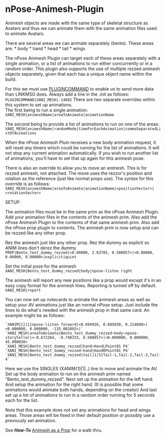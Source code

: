 # nPose-Animesh-Plugin
Animesh objects are made with the same type of skeletal structure as Avatars and thus we can animate them with the same animation files used to animate Avatars.

There are several areas we can animate separately (bento).  These areas are:
    * body
    * hand
    * head
    * tail
    * wings
    
The nPose Animesh Plugin can target each of these areas separately with a single animation, or a list of animations to run either concurrently or in a random order.  This plugin also supports the use of multiple rezzed animesh objects separately, given that each has a unique object name within the build.

For this we must use [PLUGINCOMMAND](https://github.com/nPoseTeam/nPose-V4/wiki/NC-Contents#plugincommand) to enable us to send more data than LINKMSG does.
Always add a line in the .init as follows:    
    `PLUGINCOMMAND|XANI_MESH|-14002`
There are two separate overrides within this system to set up animations.    
The first being to run a single animation:        
    `XANI_MESH|animeshName|areaToAnimate|animationName`
    
The second being to provide a list of animations to run on one of the areas:        
    `XANI_MESH|animeshName|randomMode|timeForEachAnimation|commaSeparatedListOfAnimations`
    
When the nPose Animesh Pluin receives a new body animation request, it will reset any timers which could be running for the list of animations.  It will not stop any current animation automatically.  If you wish to run another list of animations, you'll have to set that up again for this animesh pose.

    
    
There is also an override to allow you to move an animesh.  This is for rezzed animesh, not attached.  The move uses the rezzor's position and rotation as the reference (just like normal props use).
The syntax for this override is as follows:        
    `XANI_MESH|animeshName|areaToAnimate|animationName|<positionVector>|<rotationVector>`
    
    
    
SETUP:

The animation files must be in the same prim as the nPose Animesh Plugin.  Add your animation files in the contents of the animesh prim.  Also add the nPose Animesh Plugin to the contents of that same animesh prim.  Also add the nPose prop plugin to contents.  The animesh prim is now setup and can be rezzed like any other prop.

Rez the animesh just like any other prop.
Rez the dummy as explicit so ANIM lines don't derez the dummy        
    `PROP|Bento_test_dummy_rezzed|<0.00000, 2.63785, 0.508057>|<0.00000, 0.00000, 0.00000>|explicit|quiet`

Set the initial pose for the animesh        
    `XANI_MESH|Bento_test_dummy_rezzed|body|npose-listen right`

The animesh will report any new positions like a prop would except it's in an easy copy format for the animesh lines.  Reporting is turned off by default.        
    `XANI_MESH|report`


You can now set up notecards to animate the animesh areas as well as setup your AV animations just like an normal nPose setup.  Just include the lines to do what's needed with the animesh prop in that same card.  An example might be as follows:        

    `XANIM{1}|1|npose-listen forward|<0.694916, 0.685030, 0.214600>|<0.000000, 0.000000, -135.001892>|`        
    `XANI_MESH|areaToAnimate|Bento_test_dummy_rezzed~body~npose-storyteller|<-0.672264, -0.748333, 0.508057>|<0.000000, 0.000000, 45.000030>`        
    `XANI_MESH|Bento_test_dummy_rezzed|hand~HandLPoint01 P4`        
    `XANI_MESH|Bento_test_dummy_rezzed~hand|HandRPoint01 P4`        
    `XANI_MESH|Bento_test_dummy_rezzed|tail|1|5|Tail-1,Tail-2,Tail-3,Tail-4`        
    

Here we use the SINGLES (XANIM{1}|1|..) line to move and animate the AV.
Set up the body animation to run on the animesh prim named "Bento_test_dummy_rezzed".
Next set up the animation for the left hand.
And setup the animation for the right hand.  (It is possible that some animations would animate both hands, depending on the creator)
And last set up a list of animations to run in a random order running for 5 seconds each for the list.
    
Note that this example does not set any animations for head and wings areas.  Those areas will be fixed in their default position or possibly use a previously set animation.

See _**How-To**_ [Animesh as a Prop](https://github.com/nPoseTeam/nPose-V4/wiki/Animesh-as-a-Prop) for a walk thru.
